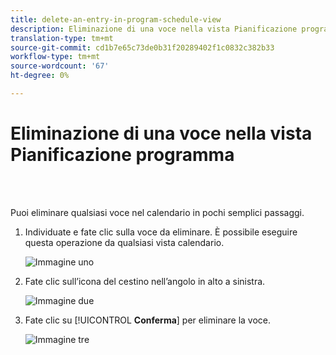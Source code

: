 ```yaml
---
title: delete-an-entry-in-program-schedule-view
description: Eliminazione di una voce nella vista Pianificazione programma
translation-type: tm+mt
source-git-commit: cd1b7e65c73de0b31f20289402f1c0832c382b33
workflow-type: tm+mt
source-wordcount: '67'
ht-degree: 0%

---
```



# Eliminazione di una voce nella vista Pianificazione programma

<br> 

Puoi eliminare qualsiasi voce nel calendario in pochi semplici passaggi.

1. Individuate e fate clic sulla voce da eliminare. È possibile eseguire questa operazione da qualsiasi vista calendario.

   ![Immagine uno](/help/sky/assets/program-schedule-view/delete-an-entry-in-program-schedule-view/delete-an-entry-in-program-schedule-view-1.png)

1. Fate clic sull’icona del cestino nell’angolo in alto a sinistra.

   ![Immagine due](/help/sky/assets/program-schedule-view/delete-an-entry-in-program-schedule-view/delete-an-entry-in-program-schedule-view-2.png)

1. Fate clic su [!UICONTROL **Conferma**] per eliminare la voce.

   ![Immagine tre](/help/sky/assets/program-schedule-view/delete-an-entry-in-program-schedule-view/delete-an-entry-in-program-schedule-view-3.png)
